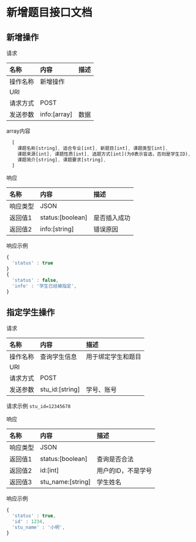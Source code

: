 # 新增题目接口文档
## 新增操作
请求

|  名称 |  内容 | 描述 |
| :------------ | :------------ | :------------ |
|  操作名称 |  新增操作 |  |
|  URI  |  | |
|  请求方式 | POST | |
|  发送参数 | info:[array] | 数据 |

array内容
```javascript
  [
    课题名称[string], 适合专业[int], 新题目[int], 课题类型[int], 
    课题来源[int], 课题性质[int], 选题方式[int](为0表示盲选，否则是学生ID),
    课题简介[string], 课题要求[string],
  ]
```

响应

|  名称 |  内容 | 描述 |
| :------------ | :------------ | :------------ |
|  响应类型 |  JSON |  |
|  返回值1  | status:[boolean] | 是否插入成功|
| 返回值2 | info:[string] | 错误原因 |

响应示例
```javascript
{
  'status' : true
}
{
  'status' : false,
  'info' : '学生已经被指定',
}
```

## 指定学生操作
请求

|  名称 |  内容 | 描述 |
| :------------ | :------------ | :------------ |
|  操作名称 |  查询学生信息 | 用于绑定学生和题目 |
|  URI  |  | |
|  请求方式 | POST | |
|  发送参数 | stu_id:[string] | 学号、账号 |

请求示例
`stu_id=12345678`

响应

|  名称 |  内容 | 描述 |
| :------------ | :------------ | :------------ |
|  响应类型 |  JSON |  |
|  返回值1  | status:[boolean] | 查询是否合法 |
| 返回值2 | id:[int] | 用户的ID，不是学号 |
| 返回值3 | stu_name:[string] | 学生姓名 |

响应示例
```javascript
{
  'status' : true,
  'id' : 1234,
  'stu_name' : '小明',
}
```
